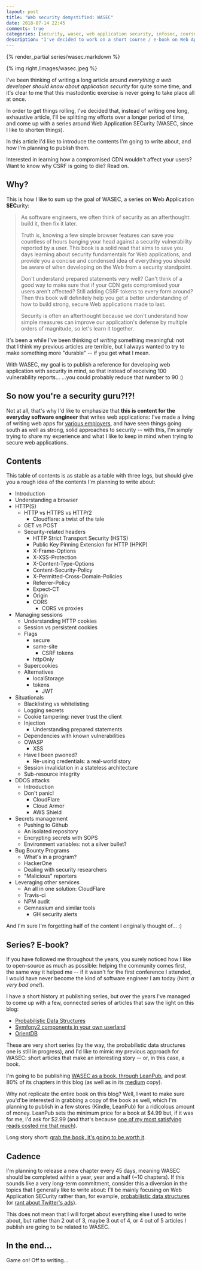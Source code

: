```yaml
---
layout: post
title: "Web security demystified: WASEC"
date: 2018-07-14 22:45
comments: true
categories: [security, wasec, web application security, infosec, course, series]
description: "I've decided to work on a short course / e-book on Web Application SECurity (WASEC since I like to shorten things)"
---
```


{% render_partial series/wasec.markdown %}

{% img right /images/wasec.jpeg %}

I've been thinking of writing a long article around *everything a web developer
should know about application security* for quite some time, and it's clear to me
that this mastodontic exercise is never going to take place all at once.

In order to get things rolling, I've decided that,
instead of writing one long, exhaustive article, I'll be splitting my efforts
over a longer period of time, and come up with a series around
Web Application SECurity (WASEC, since I like to shorten things).

In this article I'd like to introduce the contents I'm going to write about,
and how I'm planning to publish them.

Interested in learning how a compromised CDN wouldn't affect your users?
Want to know why CSRF is going to die? Read on.

<!-- more -->

## Why?

This is how I like to sum up the goal of WASEC, a series on **W**eb **A**pplication **SEC**urity:

> As software engineers, we often think of security as an afterthought: build it, then fix it later.
>
>Truth is, knowing a few simple browser features can save you countless of hours banging your head against a security vulnerability reported by a user. This book is a solid read that aims to save you days learning about security fundamentals for Web applications, and provide you a concise and condensed idea of everything you should be aware of when developing on the Web from a security standpoint.
>
> Don't understand prepared statements very well? Can't think of a good way to make sure that if your CDN gets compromised your users aren't affected? Still adding CSRF tokens to every form around? Then this book will definitely help you get a better understanding of how to build strong, secure Web applications made to last.
>
> Security is often an afterthought because we don't understand how simple measures can improve our application's defense by multiple orders of magnitude, so let's learn it together.

It's been a while I've been thinking of *writing* something meaningful: not that
I think my previous articles are terrible, but I always wanted to try to make
something more "durable" -- if you get what I mean.

With WASEC, my goal is to publish a reference for developing web application with
security in mind, so that instead of receiving 100 vulnerability reports...
...you could probably reduce that number to 90 :)

## So now you're a security guru?!?!

Not at all, that's why I'd like to emphasize that **this is content for the everyday
software engineer** that writes web applications: I've made a living of writing web
apps for [various employers](https://www.linkedin.com/in/alessandronadalin/), and have seen things going south as well as strong, solid
approaches to security -- with this, I'm simply trying to share my experience
and what I like to keep in mind when trying to secure web applications.

## Contents

This table of contents is as stable as a table with three legs, but should give
you a rough idea of the contents I'm planning to write about:

* Introduction
* Understanding a browser
* HTTP(S)
  * HTTP vs HTTPS vs HTTP/2
    * Cloudflare: a twist of the tale
  * GET vs POST
  * Security-related headers
    * HTTP Strict Transport Security (HSTS)
    * Public Key Pinning Extension for HTTP (HPKP)
    * X-Frame-Options
    * X-XSS-Protection
    * X-Content-Type-Options
    * Content-Security-Policy
    * X-Permitted-Cross-Domain-Policies
    * Referrer-Policy
    * Expect-CT
    * Origin
    * CORS
      * CORS vs proxies
* Managing sessions
  * Understanding HTTP cookies
  * Session vs persistent cookies
  * Flags
    * secure
    * same-site
      * CSRF tokens
    * httpOnly
  * Supercookies
  * Alternatives
    * localStorage
    * tokens
      * JWT
* Situationals
  * Blacklisting vs whitelisting
  * Logging secrets
  * Cookie tampering: never trust the client
  * Injection
    * Understanding prepared statements
  * Dependencies with known vulnerabilities
  * OWASP
    * XSS
  * Have I been pwoned?
    * Re-using credentials: a real-world story
  * Session invalidation in a stateless architecture
  * Sub-resource integrity
* DDOS attacks
  * Introduction
  * Don't panic!
    * CloudFlare
    * Cloud Armor
    * AWS Shield
* Secrets management
  * Pushing to Github
  * An isolated repository
  * Encrypting secrets with SOPS
  * Environment variables: not a silver bullet?
* Bug Bounty Programs
  * What's in a program?
  * HackerOne
  * Dealing with security researchers
  * "Malicious" reporters
* Leveraging other services
  * An all in one solution: CloudFlare
  * Travis-ci
  * NPM audit
  * Gemnasium and similar tools
    * GH security alerts

And I'm sure I'm forgetting half of the content I originally thought of... :)

## Series? E-book?

If you have followed me throughout the years, you surely noticed how I like to
open-source as much as possible: helping the community comes first, the same way it
helped me -- if it wasn't for the first conference
I attended, I would have never become the kind of software engineer I am today (hint: *a very bad one!*).

I have a short history at publishing series, but over the years I've managed to
come up with a few, connected series of articles that saw the light on this blog:

* [Probabilistic Data Structures](/probabilistic-data-structures-an-introduction/)
* [Symfony2 components in your own userland](/using-the-symfony2-dependency-injection-container-as-a-standalone-component/)
* [OrientDB](/the-strange-case-of-orientdb-and-graph-databases/)

These are very short series (by the way, the probabilistic data structures one is still in progress),
and I'd like to mimic my previous approach for WASEC: short articles that make
an interesting story -- or, in this case, a book.

I'm going to be publishing [WASEC as a book, through LeanPub](https://leanpub.com/wasec),
and post 80% of its chapters in this blog (as well as in its [medium](https://medium.com/@AlexNadalin) copy).

Why not replicate the entire book on this blog? Well, I want to make sure you'd'be
interested in grabbing a copy of the book as well, which I'm planning to publish
in a few stores (Kindle, LeanPub) for a ridicolous amount of money. LeanPub sets
the minimum price for a book at $4.99 but, if it was for me, I'd ask for $2.99
(and that's because [one of my most satisfying reads costed me that much](/book-review-an-introduction-to-stock-and-options/)).

Long story short: [grab the book, it's going to be worth it](https://leanpub.com/wasec).

## Cadence

I'm planning to release a new chapter every 45 days, meaning WASEC should be
completed within a year, year and a half (~10 chapters). If this sounds like a very long-term
commitment, consider this a diversion in the topics that I generally like to write
about: I'll be mainly focusing on Web Application SECurity rather than, for example,
[probabilistic data structures](/categories/probabilistic-data-structures/) (or [rant about Twitter's ads](/advertising-on-twitter-give-us-your-personal-data-or-were-going-to-bomb-your-timeline-with-nsfw-sexual-ads/)).

This does not mean that I will forget about everything else I used to write about,
but rather than 2 out of 3, maybe 3 out of 4, or 4 out of 5 articles I publish
are going to be related to WASEC.

## In the end...

Game on! Off to writing...